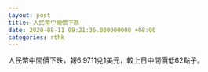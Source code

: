 ```yaml
---
layout: post
title: 人民幣中間價下跌
date: 2020-08-11 09:21:36.000000000 +08:00
categories: rthk
---
```


人民幣中間價下跌，報6.9711兌1美元，較上日中間價低62點子。
